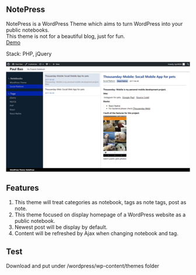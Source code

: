 NotePress
-
NotePress is a WordPress Theme which aims to turn WordPress into your public notebooks.   
This theme is not for a beautiful blog, just for fun.   
[Demo](http://notepress.epizy.com/)    
   
Stack: PHP, jQuery

<img src="https://github.com/byn9826/NotePress/blob/master/screenshot.png?raw=true" width="800px" /><br/>

Features
--
1. This theme will treat categories as notebook, tags as note tags, post as note.   
2. This theme focused on display homepage of a WordPress website as a public notebook.     
3. Newest post will be display by default.    
4. Content will be refreshed by Ajax when changing notebook and tag. 

Test
--
Download and put under /wordpress/wp-content/themes folder
